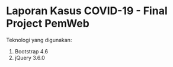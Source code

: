 # Laporan Kasus COVID-19 - Final Project PemWeb

Teknologi yang digunakan:

 1. Bootstrap 4.6
 2. jQuery 3.6.0